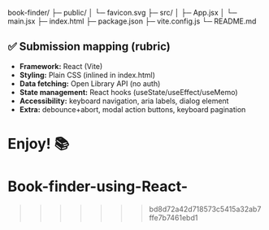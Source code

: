book-finder/
├─ public/
│  └─ favicon.svg
├─ src/
│  ├─ App.jsx
│  └─ main.jsx
├─ index.html
├─ package.json
├─ vite.config.js
└─ README.md

## ✅ Submission mapping (rubric)
- **Framework:** React (Vite)
- **Styling:** Plain CSS (inlined in index.html)
- **Data fetching:** Open Library API (no auth)
- **State management:** React hooks (useState/useEffect/useMemo)
- **Accessibility:** keyboard navigation, aria labels, dialog element
- **Extra:** debounce+abort, modal action buttons, keyboard pagination

Enjoy! 📚
=======
# Book-finder-using-React-
>>>>>>> bd8d72a42d718573c5415a32ab7ffe7b7461ebd1
